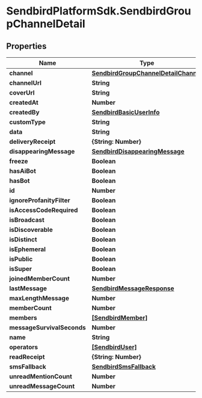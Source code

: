 # SendbirdPlatformSdk.SendbirdGroupChannelDetail

## Properties

Name | Type | Description | Notes
------------ | ------------- | ------------- | -------------
**channel** | [**SendbirdGroupChannelDetailChannel**](SendbirdGroupChannelDetailChannel.md) |  | [optional] 
**channelUrl** | **String** |  | 
**coverUrl** | **String** |  | [optional] 
**createdAt** | **Number** |  | [optional] 
**createdBy** | [**SendbirdBasicUserInfo**](SendbirdBasicUserInfo.md) |  | [optional] 
**customType** | **String** |  | [optional] 
**data** | **String** |  | [optional] 
**deliveryReceipt** | **{String: Number}** |  | [optional] 
**disappearingMessage** | [**SendbirdDisappearingMessage**](SendbirdDisappearingMessage.md) |  | [optional] 
**freeze** | **Boolean** |  | [optional] 
**hasAiBot** | **Boolean** |  | [optional] 
**hasBot** | **Boolean** |  | [optional] 
**id** | **Number** |  | [optional] 
**ignoreProfanityFilter** | **Boolean** |  | [optional] 
**isAccessCodeRequired** | **Boolean** |  | [optional] 
**isBroadcast** | **Boolean** |  | [optional] 
**isDiscoverable** | **Boolean** |  | [optional] 
**isDistinct** | **Boolean** |  | [optional] 
**isEphemeral** | **Boolean** |  | [optional] 
**isPublic** | **Boolean** |  | [optional] 
**isSuper** | **Boolean** |  | [optional] 
**joinedMemberCount** | **Number** |  | [optional] 
**lastMessage** | [**SendbirdMessageResponse**](SendbirdMessageResponse.md) |  | [optional] 
**maxLengthMessage** | **Number** |  | [optional] 
**memberCount** | **Number** |  | [optional] 
**members** | [**[SendbirdMember]**](SendbirdMember.md) |  | [optional] 
**messageSurvivalSeconds** | **Number** |  | [optional] 
**name** | **String** |  | [optional] 
**operators** | [**[SendbirdUser]**](SendbirdUser.md) |  | [optional] 
**readReceipt** | **{String: Number}** |  | [optional] 
**smsFallback** | [**SendbirdSmsFallback**](SendbirdSmsFallback.md) |  | [optional] 
**unreadMentionCount** | **Number** |  | [optional] 
**unreadMessageCount** | **Number** |  | [optional] 


